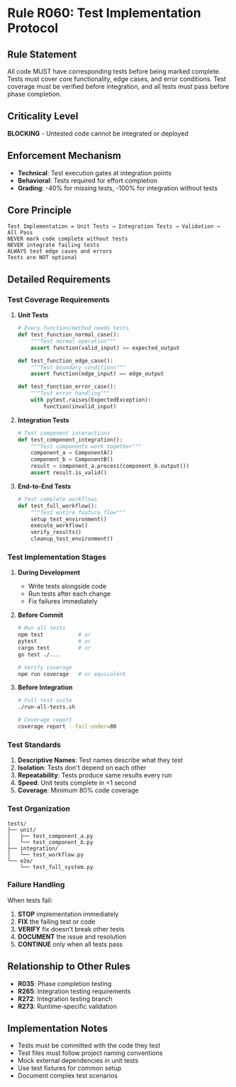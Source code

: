 # Rule R060: Test Implementation Protocol

## Rule Statement
All code MUST have corresponding tests before being marked complete. Tests must cover core functionality, edge cases, and error conditions. Test coverage must be verified before integration, and all tests must pass before phase completion.

## Criticality Level
**BLOCKING** - Untested code cannot be integrated or deployed

## Enforcement Mechanism
- **Technical**: Test execution gates at integration points
- **Behavioral**: Tests required for effort completion
- **Grading**: -40% for missing tests, -100% for integration without tests

## Core Principle

```
Test Implementation = Unit Tests → Integration Tests → Validation → All Pass
NEVER mark code complete without tests
NEVER integrate failing tests
ALWAYS test edge cases and errors
Tests are NOT optional
```

## Detailed Requirements

### Test Coverage Requirements

1. **Unit Tests**
   ```python
   # Every function/method needs tests
   def test_function_normal_case():
       """Test normal operation"""
       assert function(valid_input) == expected_output
   
   def test_function_edge_case():
       """Test boundary conditions"""
       assert function(edge_input) == edge_output
   
   def test_function_error_case():
       """Test error handling"""
       with pytest.raises(ExpectedException):
           function(invalid_input)
   ```

2. **Integration Tests**
   ```python
   # Test component interactions
   def test_component_integration():
       """Test components work together"""
       component_a = ComponentA()
       component_b = ComponentB()
       result = component_a.process(component_b.output())
       assert result.is_valid()
   ```

3. **End-to-End Tests**
   ```python
   # Test complete workflows
   def test_full_workflow():
       """Test entire feature flow"""
       setup_test_environment()
       execute_workflow()
       verify_results()
       cleanup_test_environment()
   ```

### Test Implementation Stages

1. **During Development**
   - Write tests alongside code
   - Run tests after each change
   - Fix failures immediately

2. **Before Commit**
   ```bash
   # Run all tests
   npm test           # or
   pytest             # or
   cargo test         # or
   go test ./...
   
   # Verify coverage
   npm run coverage   # or equivalent
   ```

3. **Before Integration**
   ```bash
   # Full test suite
   ./run-all-tests.sh
   
   # Coverage report
   coverage report --fail-under=80
   ```

### Test Standards

1. **Descriptive Names**: Test names describe what they test
2. **Isolation**: Tests don't depend on each other
3. **Repeatability**: Tests produce same results every run
4. **Speed**: Unit tests complete in <1 second
5. **Coverage**: Minimum 80% code coverage

### Test Organization

```
tests/
├── unit/
│   ├── test_component_a.py
│   └── test_component_b.py
├── integration/
│   └── test_workflow.py
└── e2e/
    └── test_full_system.py
```

### Failure Handling

When tests fail:
1. **STOP** implementation immediately
2. **FIX** the failing test or code
3. **VERIFY** fix doesn't break other tests
4. **DOCUMENT** the issue and resolution
5. **CONTINUE** only when all tests pass

## Relationship to Other Rules
- **R035**: Phase completion testing
- **R265**: Integration testing requirements
- **R272**: Integration testing branch
- **R273**: Runtime-specific validation

## Implementation Notes
- Tests must be committed with the code they test
- Test files must follow project naming conventions
- Mock external dependencies in unit tests
- Use test fixtures for common setup
- Document complex test scenarios